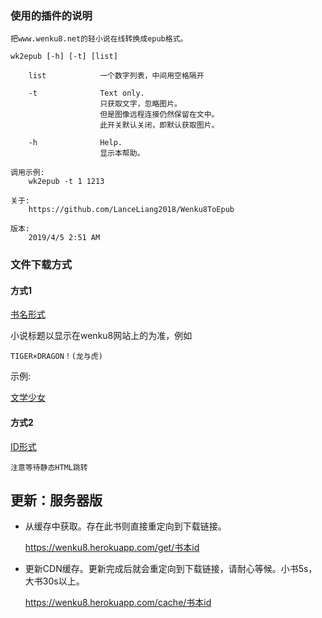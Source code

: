 ### 使用的插件的说明

```
把www.wenku8.net的轻小说在线转换成epub格式。

wk2epub [-h] [-t] [list]

    list            一个数字列表，中间用空格隔开
    
    -t              Text only.
                    只获取文字，忽略图片。
                    但是图像远程连接仍然保留在文中。
                    此开关默认关闭，即默认获取图片。
                    
    -h              Help.
                    显示本帮助。

调用示例:
    wk2epub -t 1 1213

关于:
    https://github.com/LanceLiang2018/Wenku8ToEpub

版本:
    2019/4/5 2:51 AM
```

### 文件下载方式

#### 方式1

[书名形式](https://light-novel-1254016670.cos.ap-guangzhou.myqcloud.com/小说标题.epub)

小说标题以显示在wenku8网站上的为准，例如

    TIGER×DRAGON！(龙与虎)

示例:

[文学少女](https://light-novel-1254016670.cos.ap-guangzhou.myqcloud.com/文学少女.epub)

#### 方式2

[ID形式](https://light-novel-1254016670.cos.ap-guangzhou.myqcloud.com/小说ID.html)

    注意等待静态HTML跳转

## 更新：服务器版

- 从缓存中获取。存在此书则直接重定向到下载链接。

    https://wenku8.herokuapp.com/get/书本id

- 更新CDN缓存。更新完成后就会重定向到下载链接，请耐心等候。小书5s，大书30s以上。

    https://wenku8.herokuapp.com/cache/书本id
 